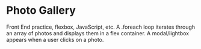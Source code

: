 # Photo Gallery

Front End practice, flexbox, JavaScript, etc. A .foreach loop iterates through an array of photos and displays them in a flex container. A modal/lightbox appears when a user clicks on a photo.
